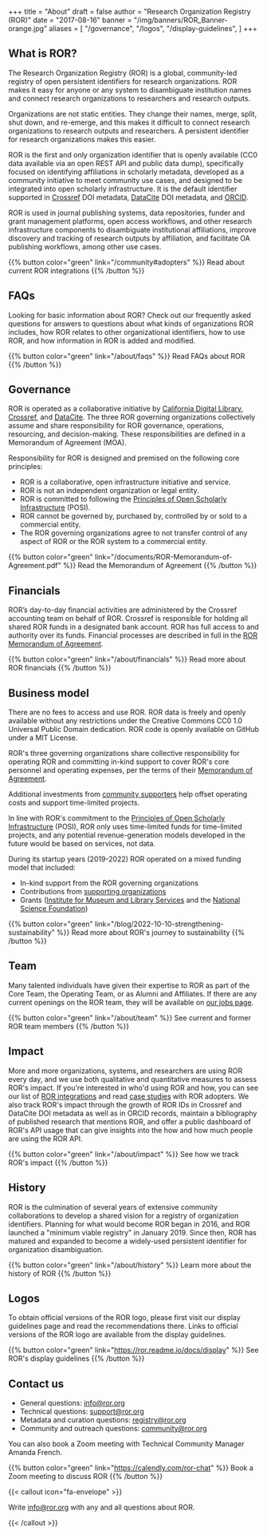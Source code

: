 +++
title = "About"
draft = false
author = "Research Organization Registry (ROR)"
date = "2017-08-16"
banner = "/img/banners/ROR_Banner-orange.jpg"
aliases = [
    "/governance",
	"/logos",
	"/display-guidelines",
]
+++

## What is ROR?

The Research Organization Registry (ROR) is a global, community-led registry of open persistent identifiers for research organizations. ROR makes it easy for anyone or any system to disambiguate institution names and connect research organizations to researchers and research outputs.

Organizations are not static entities. They change their names, merge, split, shut down, and re-emerge, and this makes it difficult to connect research organizations to research outputs and researchers. A persistent identifier for research organizations makes this easier.

ROR is the first and only organization identifier that is openly available (CC0 data available via an open REST API and public data dump), specifically focused on identifying affiliations in scholarly metadata, developed as a community initiative to meet community use cases, and designed to be integrated into open scholarly infrastructure. It is the default identifier supported in [Crossref](https://crossref.org) DOI metadata, [DataCite](https://datacite.org) DOI metadata, and [ORCID](https://orcid.org).

ROR is used in journal publishing systems, data repositories, funder and grant management platforms, open access workflows, and other research infrastructure components to disambiguate institutional affiliations, improve discovery and tracking of research outputs by affiliation, and facilitate OA publishing workflows, among other use cases. 

{{% button color="green" link="/community#adopters" %}} Read about current ROR integrations {{% /button %}}

## FAQs

Looking for basic information about ROR? Check out our frequently asked questions for answers to questions about what kinds of organizations ROR includes, how ROR relates to other organizational identifiers, how to use ROR, and how information in ROR is added and modified. 

{{% button color="green" link="/about/faqs" %}} Read FAQs about ROR {{% /button %}} 

## Governance

ROR is operated as a collaborative initiative by [California Digital Library](https://cdlib.org), [Crossref](https://www.crossref.org), and [DataCite](https://datacite.org). The three ROR governing organizations collectively assume and share responsibility for ROR governance, operations, resourcing, and decision-making. These responsibilities are defined in a Memorandum of Agreement (MOA).

Responsibility for ROR is designed and premised on the following core principles:

- ROR is a collaborative, open infrastructure initiative and service. 
- ROR is not an independent organization or legal entity. 
- ROR is committed to following the [Principles of Open Scholarly Infrastructure](https://openscholarlyinfrastructure.org) (POSI).
- ROR cannot be governed by, purchased by, controlled by or sold to a commercial entity.
- The ROR governing organizations agree to not transfer control of any aspect of ROR or the ROR system to a commercial entity.

{{% button color="green" link="/documents/ROR-Memorandum-of-Agreement.pdf" %}} Read the Memorandum of Agreement {{% /button %}}

## Financials
ROR’s day-to-day financial activities are administered by the Crossref accounting team on behalf of ROR. Crossref is responsible for holding all shared ROR funds in a designated bank account. ROR has full access to and authority over its funds. Financial processes are described in full in the [ROR Memorandum of Agreement](/documents/ROR-Memorandum-of-Agreement.pdf).

{{% button color="green" link="/about/financials" %}} Read more about ROR financials {{% /button %}}

## Business model
There are no fees to access and use ROR. ROR data is freely and openly available without any restrictions under the Creative Commons CC0 1.0 Universal Public Domain dedication. ROR code is openly available on GitHub under a MIT License.

ROR's three governing organizations share collective responsibility for operating ROR and committing in-kind support to cover ROR's core personnel and operating expenses, per the terms of their [Memorandum of Agreement](/documents/ROR-Memorandum-of-Agreement.pdf).

Additional investments from [community supporters](/community#supporters) help offset operating costs and support time-limited projects.

In line with ROR's commitment to the [Principles of Open Scholarly Infrastructure](https://openscholarlyinfrastructure.org) (POSI), ROR only uses time-limited funds for time-limited projects, and any potential revenue-generation models developed in the future would be based on services, not data.

During its startup years (2019-2022) ROR operated on a mixed funding model that included:

- In-kind support from the ROR governing organizations
- Contributions from [supporting organizations](/community#supporters)
- Grants ([Institute for Museum and Library Services](https://www.imls.gov/grants/awarded/lg-246305-ols-20) and the [National Science Foundation](https://www.nsf.gov/awardsearch/showAward?AWD_ID=2031172))

{{% button color="green" link="/blog/2022-10-10-strengthening-sustainability" %}} Read more about ROR's journey to sustainability {{% /button %}}

## Team

Many talented individuals have given their expertise to ROR as part of the Core Team, the Operating Team, or as Alumni and Affiliates. If there are any current openings on the ROR team, they will be available on [our jobs page](/jobs). 

{{% button color="green" link="/about/team" %}} See current and former ROR team members {{% /button %}}

## Impact

More and more organizations, systems, and researchers are using ROR every day, and we use both qualitative and quantitative measures to assess ROR's impact. If you're interested in who'd using ROR and how, you can see our list of [ROR integrations](https://bit.ly/ror-integrations) and read [case studies](/categories/case-studies) with ROR adopters. We also track ROR's impact through the growth of ROR IDs in Crossref and DataCite DOI metadata as well as in ORCID records, maintain a bibliography of published research that mentions ROR, and offer a public dashboard of ROR's API usage that can give insights into the how and how much people are using the ROR API. 

{{% button color="green" link="/about/impact" %}} See how we track ROR's impact {{% /button %}}

## History

ROR is the culmination of several years of extensive community collaborations to develop a shared vision for a registry of organization identifiers. Planning for what would become ROR began in 2016, and ROR launched a "minimum viable registry" in January 2019. Since then, ROR has matured and expanded to become a widely-used persistent identifier for organization disambiguation. 

{{% button color="green" link="/about/history" %}} Learn more about the history of ROR {{% /button %}}

## Logos 

To obtain official versions of the ROR logo, please first visit our display guidelines page and read the recommendations there. Links to official versions of the ROR logo are available from the display guidelines. 

{{% button color="green" link="https://ror.readme.io/docs/display" %}} See ROR's display guidelines {{% /button %}}

## Contact us

- General questions: info@ror.org 
- Technical questions: support@ror.org 
- Metadata and curation questions: registry@ror.org 
- Community and outreach questions: community@ror.org 

You can also book a Zoom meeting with Technical Community Manager Amanda French. 

{{% button color="green" link="https://calendly.com/ror-chat" %}} Book a Zoom meeting to discuss ROR {{% /button %}}


{{< callout icon="fa-envelope" >}}

Write <info@ror.org> with any and all questions about ROR. 

{{< /callout >}}